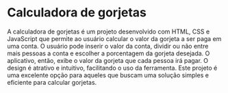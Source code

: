 # Calculadora de gorjetas
A calculadora de gorjetas é um projeto desenvolvido com HTML, CSS e JavaScript que permite ao usuário calcular o valor da gorjeta a ser paga em uma conta. O usuário pode inserir o valor da conta, dividir ou não entre mais pessoas a conta e escolher a porcentagem da gorjeta desejada. O aplicativo, então, exibe o valor da gorjeta que cada pessoa irá pagar. O design é atrativo e intuitivo, facilitando o uso da ferramenta. Este projeto é uma excelente opção para aqueles que buscam uma solução simples e eficiente para calcular gorjetas.
